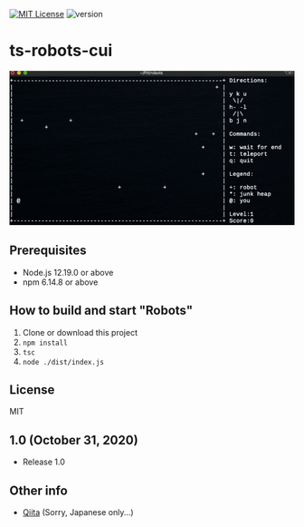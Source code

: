 [![MIT License](http://img.shields.io/badge/license-MIT-blue.svg?style=flat)](LICENSE)
![version](https://img.shields.io/badge/version-1.0-blue)

# ts-robots-cui

![result](https://github.com/takanassyi/ts-robots-cui/blob/main/img/robots.gif)

## Prerequisites
- Node.js 12.19.0 or above
- npm 6.14.8 or above

## How to build and start "Robots"

1. Clone or download this project
2. `npm install`
3. `tsc`
4. `node ./dist/index.js`

## License
MIT

## 1.0 (October 31, 2020)

- Release 1.0

## Other info

- [Qiita](https://qiita.com/takanassyi/items/babedf2e36e7dc24b190) (Sorry, Japanese only...)
